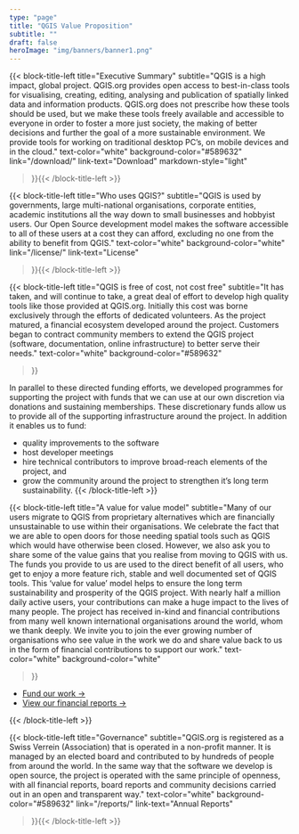 ```yaml
---
type: "page"
title: "QGIS Value Proposition"
subtitle: ""
draft: false
heroImage: "img/banners/banner1.png"
---
```


{{< block-title-left
    title="Executive Summary"
    subtitle="QGIS is a high impact, global project. QGIS.org provides open access to best-in-class tools for visualising, creating, editing, analysing and publication of spatially linked data and information products. QGIS.org does not prescribe how these tools should be used, but we make these tools freely available and accessible to everyone in order to foster a more just society, the making of better decisions and further the goal of a more sustainable environment.  We provide tools for working on traditional desktop PC’s, on mobile devices and in the cloud."
    text-color="white"
    background-color="#589632"
    link="/download/"
    link-text="Download"
    markdown-style="light"
>}}{{< /block-title-left >}}

{{< block-title-left
    title="Who uses QGIS?"
    subtitle="QGIS is used by governments, large multi-national organisations, corporate entities, academic institutions all the way down to small businesses and hobbyist users. Our Open Source development model makes the software accessible to all of these users at a cost they can afford, excluding no one from the ability to benefit from QGIS."
    text-color="white"
    background-color="white"
    link="/license/"
    link-text="License"
>}}{{< /block-title-left >}}

{{< block-title-left
    title="QGIS is free of cost, not cost free"
    subtitle="It has taken, and will continue to take, a great deal of effort to develop high quality tools like those provided at QGIS.org. Initially this cost was borne exclusively through the efforts of dedicated volunteers. As the project matured, a financial ecosystem developed around the project. Customers began to contract community members to extend the QGIS project (software, documentation, online infrastructure) to better serve their needs."
    text-color="white"
    background-color="#589632"
>}}

In parallel to these directed funding efforts, we developed programmes for supporting the project with funds that we can use at our own discretion via donations and sustaining memberships. These discretionary funds allow us to provide all of the supporting infrastructure around the project. In addition it enables us to fund:

- quality improvements to the software
- host developer meetings
- hire technical contributors to improve broad-reach elements of the project, and
- grow the community around the project to strengthen it’s long term sustainability.
{{< /block-title-left >}}

{{< block-title-left
    title="A value for value model"
    subtitle="Many of our users migrate to QGIS from proprietary alternatives which are financially unsustainable to use within their organisations. We celebrate the fact that we are able to open doors for those needing spatial tools such as QGIS which would have otherwise been closed. However, we also ask you to share some of the value gains that you realise from moving to QGIS with us. The funds you provide to us are used to the direct benefit of all users, who get to enjoy a more feature rich, stable and well documented set of QGIS tools. This ‘value for value’ model helps to ensure the long term sustainability and prosperity of the QGIS project. With nearly half a million daily active users, your contributions can make a huge impact to the lives of many people. The project has received in-kind and financial contributions from many well known international organisations around the world, whom we thank deeply. We invite you to join the ever growing number of organisations who see value in the work we do and share value back to us in the form of financial contributions to support our work."
    text-color="white"
    background-color="white"
>}}

- [Fund our work →]()
- [View our financial reports →]()

{{< /block-title-left >}}

{{< block-title-left
    title="Governance"
    subtitle="QGIS.org is registered as a Swiss Verrein (Association) that is operated in a non-profit manner. It is managed by an elected board and contributed to by hundreds of people from around the world. In the same way that the software we develop is open source, the project is operated with the same principle of openness, with all financial reports, board reports and community decisions carried out in an open and transparent way."
    text-color="white"
    background-color="#589632"
    link="/reports/"
    link-text="Annual Reports"
>}}{{< /block-title-left >}}
